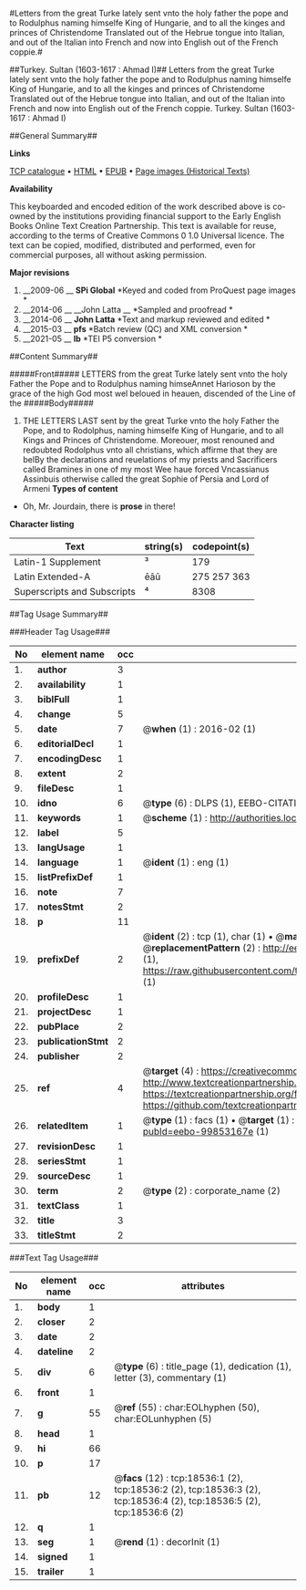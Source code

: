 #Letters from the great Turke lately sent vnto the holy father the pope and to Rodulphus naming himselfe King of Hungarie, and to all the kinges and princes of Christendome Translated out of the Hebrue tongue into Italian, and out of the Italian into French and now into English out of the French coppie.#

##Turkey. Sultan (1603-1617 : Ahmad I)##
Letters from the great Turke lately sent vnto the holy father the pope and to Rodulphus naming himselfe King of Hungarie, and to all the kinges and princes of Christendome Translated out of the Hebrue tongue into Italian, and out of the Italian into French and now into English out of the French coppie.
Turkey. Sultan (1603-1617 : Ahmad I)

##General Summary##

**Links**

[TCP catalogue](http://www.ota.ox.ac.uk/tcp/)  • 
[HTML](http://tei.it.ox.ac.uk/tcp/Texts-HTML/free/A10/A10415.html)  • 
[EPUB](http://tei.it.ox.ac.uk/tcp/Texts-EPUB/free/A10/A10415.epub) • 
[Page images (Historical Texts)](https://historicaltexts.jisc.ac.uk/eebo-99853167e)

**Availability**

This keyboarded and encoded edition of the work described above is co-owned by the
    institutions providing financial support to the Early English Books Online Text Creation
    Partnership. This text is available for reuse, according to the terms of  Creative Commons 0 1.0 Universal
    licence. The text can be copied, modified, distributed and performed, even for commercial
    purposes, all without asking permission.

**Major revisions**

1. __2009-06 __ __SPi Global__ *Keyed and coded from ProQuest page images *
1. __2014-06 __ __John Latta __ *Sampled and proofread *
1. __2014-06 __ __John Latta__ *Text and markup reviewed and edited *
1. __2015-03 __ __pfs__ *Batch review (QC) and XML conversion *
1. __2021-05 __ __lb__ *TEI P5 conversion *

##Content Summary##

#####Front#####
LETTERS from the great Turke lately sent vnto the holy Father the Pope and to Rodulphus naming himseAnnet Harioson by the grace of the high God most wel beloued in heauen, discended of the Line of the
#####Body#####

1. THE LETTERS LAST sent by the great Turke vnto the holy Father the Pope, and to Rodolphus, naming himselfe King of Hungarie, and to all Kings and Princes of Christendome.
Moreouer, most renouned and redoubted Rodolphus vnto all christians, which affirme that they are belBy the declarations and reuelations of my priests and Sacrificers called Bramines in one of my most Wee haue forced Vncassianus Assinbuis otherwise called the great Sophie of Persia and Lord of Armeni
**Types of content**

  * Oh, Mr. Jourdain, there is **prose** in there!

**Character listing**


|Text|string(s)|codepoint(s)|
|---|---|---|
|Latin-1 Supplement|³|179|
|Latin Extended-A|ēāū|275 257 363|
|Superscripts             and Subscripts|⁴|8308|

##Tag Usage Summary##

###Header Tag Usage###

|No|element name|occ|attributes|
|---|---|---|---|
|1.|__author__|3||
|2.|__availability__|1||
|3.|__biblFull__|1||
|4.|__change__|5||
|5.|__date__|7| @__when__ (1) : 2016-02 (1)|
|6.|__editorialDecl__|1||
|7.|__encodingDesc__|1||
|8.|__extent__|2||
|9.|__fileDesc__|1||
|10.|__idno__|6| @__type__ (6) : DLPS (1), EEBO-CITATION (1), VID (1), EEBO-PROQUEST (1), STC (2)|
|11.|__keywords__|1| @__scheme__ (1) : http://authorities.loc.gov/ (1)|
|12.|__label__|5||
|13.|__langUsage__|1||
|14.|__language__|1| @__ident__ (1) : eng (1)|
|15.|__listPrefixDef__|1||
|16.|__note__|7||
|17.|__notesStmt__|2||
|18.|__p__|11||
|19.|__prefixDef__|2| @__ident__ (2) : tcp (1), char (1)  •  @__matchPattern__ (2) : ([0-9\-]+):([0-9IVX]+) (1), (.+) (1)  •  @__replacementPattern__ (2) : http://eebo.chadwyck.com/downloadtiff?vid=$1&page=$2 (1), https://raw.githubusercontent.com/textcreationpartnership/Texts/master/tcpchars.xml#$1 (1)|
|20.|__profileDesc__|1||
|21.|__projectDesc__|1||
|22.|__pubPlace__|2||
|23.|__publicationStmt__|2||
|24.|__publisher__|2||
|25.|__ref__|4| @__target__ (4) : https://creativecommons.org/publicdomain/zero/1.0/ (1), http://www.textcreationpartnership.org/docs/. (1), https://textcreationpartnership.org/faq/#faq05 (1), https://github.com/textcreationpartnership (1)|
|26.|__relatedItem__|1| @__type__ (1) : facs (1)  •  @__target__ (1) : https://data.historicaltexts.jisc.ac.uk/view?pubId=eebo-99853167e (1)|
|27.|__revisionDesc__|1||
|28.|__seriesStmt__|1||
|29.|__sourceDesc__|1||
|30.|__term__|2| @__type__ (2) : corporate_name (2)|
|31.|__textClass__|1||
|32.|__title__|3||
|33.|__titleStmt__|2||


###Text Tag Usage###

|No|element name|occ|attributes|
|---|---|---|---|
|1.|__body__|1||
|2.|__closer__|2||
|3.|__date__|2||
|4.|__dateline__|2||
|5.|__div__|6| @__type__ (6) : title_page (1), dedication (1), letter (3), commentary (1)|
|6.|__front__|1||
|7.|__g__|55| @__ref__ (55) : char:EOLhyphen (50), char:EOLunhyphen (5)|
|8.|__head__|1||
|9.|__hi__|66||
|10.|__p__|17||
|11.|__pb__|12| @__facs__ (12) : tcp:18536:1 (2), tcp:18536:2 (2), tcp:18536:3 (2), tcp:18536:4 (2), tcp:18536:5 (2), tcp:18536:6 (2)|
|12.|__q__|1||
|13.|__seg__|1| @__rend__ (1) : decorInit (1)|
|14.|__signed__|1||
|15.|__trailer__|1||
